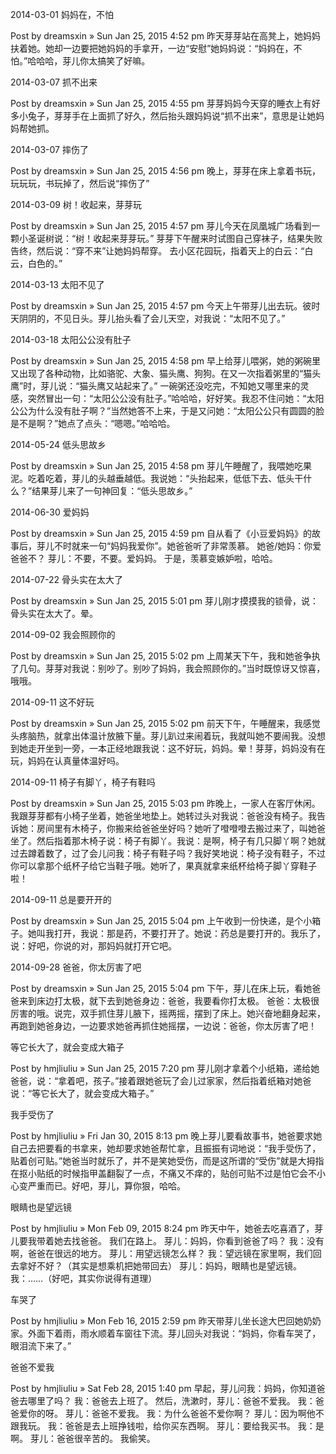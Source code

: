 2014-03-01 妈妈在，不怕

Post by dreamsxin » Sun Jan 25, 2015 4:52 pm
昨天芽芽站在高凳上，她妈妈扶着她。她却一边要把她妈妈的手拿开，一边“安慰”她妈妈说：“妈妈在，不怕。”哈哈哈，芽儿你太搞笑了好嘛。

2014-03-07 抓不出来

Post by dreamsxin » Sun Jan 25, 2015 4:55 pm
芽芽妈妈今天穿的睡衣上有好多小兔子，芽芽手在上面抓了好久，然后抬头跟妈妈说“抓不出来”，意思是让她妈妈帮她抓。

2014-03-07 摔伤了

Post by dreamsxin » Sun Jan 25, 2015 4:56 pm
晚上，芽芽在床上拿着书玩，玩玩玩，书玩掉了，然后说“摔伤了”

2014-03-09 树！收起来，芽芽玩

Post by dreamsxin » Sun Jan 25, 2015 4:57 pm
芽儿今天在凤凰城广场看到一颗小圣诞树说：“树！收起来芽芽玩。”
芽芽下午醒来时试图自己穿袜子，结果失败告终，然后说：“穿不来”让她妈妈帮穿。
去小区花园玩，指着天上的白云：“白云，白色的。”

2014-03-13 太阳不见了

Post by dreamsxin » Sun Jan 25, 2015 4:57 pm
今天上午带芽儿出去玩。彼时天阴阴的，不见日头。芽儿抬头看了会儿天空，对我说：“太阳不见了。”

2014-03-18 太阳公公没有肚子

Post by dreamsxin » Sun Jan 25, 2015 4:58 pm
早上给芽儿喂粥，她的粥碗里又出现了各种动物，比如骆驼、大象、猫头鹰、狗狗。在又一次指着粥里的“猫头鹰”时，芽儿说：“猫头鹰又站起来了。”
一碗粥还没吃完，不知她又哪里来的灵感，突然冒出一句：“太阳公公没有肚子。”哈哈哈，好好笑。我忍不住问她：“太阳公公为什么没有肚子啊？”当然她答不上来，于是又问她：“太阳公公只有圆圆的脸是不是啊？”她点了点头：“嗯嗯。”哈哈哈。

2014-05-24 低头思故乡

Post by dreamsxin » Sun Jan 25, 2015 4:58 pm
芽儿午睡醒了，我喂她吃果泥。吃着吃着，芽儿的头越垂越低。我说她：“头抬起来，低低下去、低头干什么？”结果芽儿来了一句神回复：“低头思故乡。”

2014-06-30 爱妈妈

Post by dreamsxin » Sun Jan 25, 2015 4:59 pm
自从看了《小豆爱妈妈》的故事后，芽儿不时就来一句“妈妈我爱你”。她爸爸听了非常羡慕。
她爸/她妈：你爱爸爸不？
芽儿：不要，不要。爱妈妈。
于是，羡慕变嫉妒啦，哈哈。

2014-07-22 骨头实在太大了

Post by dreamsxin » Sun Jan 25, 2015 5:01 pm
芽儿刚才摸摸我的锁骨，说：骨头实在太大了。晕。

2014-09-02 我会照顾你的	

Post by dreamsxin » Sun Jan 25, 2015 5:02 pm
上周某天下午，我和她爸争执了几句。芽芽对我说：别吵了。别吵了妈妈，我会照顾你的。”当时既惊讶又惊喜，哦哦。

2014-09-11 这不好玩

Post by dreamsxin » Sun Jan 25, 2015 5:02 pm
前天下午，午睡醒来，我感觉头疼脑热，就拿出体温计放腋下量。芽儿趴过来闹着玩，我就叫她不要闹我。没想到她走开坐到一旁，一本正经地跟我说：这不好玩，妈妈。晕！芽芽，妈妈没有在玩，妈妈在认真量体温好吗。

2014-09-11 椅子有脚丫，椅子有鞋吗

Post by dreamsxin » Sun Jan 25, 2015 5:03 pm
昨晚上，一家人在客厅休闲。我跟芽芽都有小椅子坐着，她爸坐地垫上。她转过头对我说：爸爸没有椅子。我告诉她：房间里有木椅子，你搬来给爸爸坐好吗？她听了噔噔噔去搬过来了，叫她爸坐了。然后指着那木椅子说：椅子有脚丫。我说：是啊，椅子有几只脚丫啊？她就过去蹲着数了，过了会儿问我：椅子有鞋子吗？我好笑地说：椅子没有鞋子，不过你可以拿那个纸杯子给它当鞋子哦。她听了，果真就拿来纸杯给椅子脚丫穿鞋子啦！

2014-09-11 总是要开开的

Post by dreamsxin » Sun Jan 25, 2015 5:04 pm
上午收到一份快递，是个小箱子。她叫我打开，我说：那是药，不要打开了。她说：药总是要打开的。我乐了，说：好吧，你说的对，那妈妈就打开它吧。

2014-09-28 爸爸，你太厉害了吧

Post by dreamsxin » Sun Jan 25, 2015 5:04 pm
下午，芽儿在床上玩，看她爸爸来到床边打太极，就下去到她爸身边：爸爸，我要看你打太极。
爸爸：太极很厉害的哦。说完，双手抓住芽儿腋下，摇两摇，摆到了床上。她兴奋地翻身起来，再跑到她爸身边，一边要求她爸再抓住她摇摆，一边说：爸爸，你太厉害了吧！

等它长大了，就会变成大箱子

Post by hmjliuliu » Sun Jan 25, 2015 7:20 pm
芽儿刚才拿着个小纸箱，递给她爸爸，说：“拿着吧，孩子。”接着跟她爸玩了会儿过家家，然后指着纸箱对她爸说：“等它长大了，就会变成大箱子。”

我手受伤了

Post by hmjliuliu » Fri Jan 30, 2015 8:13 pm
晚上芽儿要看故事书，她爸要求她自己去把要看的书拿来，她却要求她爸帮忙拿，且振振有词地说：“我手受伤了，贴着创可贴。”她爸当时就乐了，并不是笑她受伤，而是这所谓的“受伤”就是大拇指在抠小贴纸的时候指甲盖翻裂了一点，不痛又不痒的，贴创可贴不过是怕它会不小心变严重而已。好吧，芽儿，算你狠，哈哈。

眼睛也是望远镜

Post by hmjliuliu » Mon Feb 09, 2015 8:24 pm
昨天中午，她爸去吃喜酒了，芽儿要我带着她去找爸爸。
我们在路上。
芽儿：妈妈，你看到爸爸了吗？
我：没有啊，爸爸在很远的地方。
芽儿：用望远镜怎么样？
我：望远镜在家里啊，我们回去拿好不好？（其实是想乘机把她带回去）
芽儿：妈妈，眼睛也是望远镜。
我：……（好吧，其实你说得有道理）

车哭了

Post by hmjliuliu » Mon Feb 16, 2015 2:59 pm
昨天带芽儿坐长途大巴回她奶奶家。外面下着雨，雨水顺着车窗往下流。芽儿回头对我说：“妈妈，你看车哭了，眼泪流下来了。”

爸爸不爱我

Post by hmjliuliu » Sat Feb 28, 2015 1:40 pm
早起，芽儿问我：妈妈，你知道爸爸去哪里了吗？
我：爸爸去上班了。
然后，洗漱时，芽儿：爸爸不爱我。
我：爸爸爱你的呀。
芽儿：爸爸不爱我。
我：为什么爸爸不爱你啊？
芽儿：因为啊他不跟我玩。
我：爸爸是去上班挣钱啦，给你买东西啊。
芽儿：要给我买书。
我：是啊。
芽儿：爸爸很辛苦的。
我偷笑。